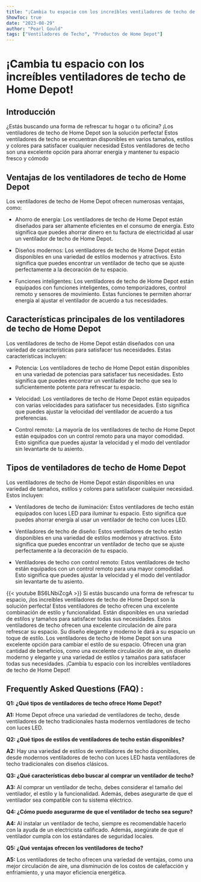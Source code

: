 ```yaml
---
title: "¡Cambia tu espacio con los increíbles ventiladores de techo de Home Depot!"
ShowToc: true 
date: "2023-08-29"
author: "Pearl Gould" 
tags: ["Ventiladores de Techo", "Productos de Home Depot"]
---
```

# ¡Cambia tu espacio con los increíbles ventiladores de techo de Home Depot!

## Introducción
¿Estás buscando una forma de refrescar tu hogar o tu oficina? ¡Los ventiladores de techo de Home Depot son la solución perfecta! Estos ventiladores de techo se encuentran disponibles en varios tamaños, estilos y colores para satisfacer cualquier necesidad Estos ventiladores de techo son una excelente opción para ahorrar energía y mantener tu espacio fresco y cómodo

## Ventajas de los ventiladores de techo de Home Depot
Los ventiladores de techo de Home Depot ofrecen numerosas ventajas, como:

* Ahorro de energía: Los ventiladores de techo de Home Depot están diseñados para ser altamente eficientes en el consumo de energía. Esto significa que puedes ahorrar dinero en tu factura de electricidad al usar un ventilador de techo de Home Depot.

* Diseños modernos: Los ventiladores de techo de Home Depot están disponibles en una variedad de estilos modernos y atractivos. Esto significa que puedes encontrar un ventilador de techo que se ajuste perfectamente a la decoración de tu espacio.

* Funciones inteligentes: Los ventiladores de techo de Home Depot están equipados con funciones inteligentes, como temporizadores, control remoto y sensores de movimiento. Estas funciones te permiten ahorrar energía al ajustar el ventilador de acuerdo a tus necesidades.

## Características principales de los ventiladores de techo de Home Depot
Los ventiladores de techo de Home Depot están diseñados con una variedad de características para satisfacer tus necesidades. Estas características incluyen:

* Potencia: Los ventiladores de techo de Home Depot están disponibles en una variedad de potencias para satisfacer tus necesidades. Esto significa que puedes encontrar un ventilador de techo que sea lo suficientemente potente para refrescar tu espacio.

* Velocidad: Los ventiladores de techo de Home Depot están equipados con varias velocidades para satisfacer tus necesidades. Esto significa que puedes ajustar la velocidad del ventilador de acuerdo a tus preferencias.

* Control remoto: La mayoría de los ventiladores de techo de Home Depot están equipados con un control remoto para una mayor comodidad. Esto significa que puedes ajustar la velocidad y el modo del ventilador sin levantarte de tu asiento.

## Tipos de ventiladores de techo de Home Depot
Los ventiladores de techo de Home Depot están disponibles en una variedad de tamaños, estilos y colores para satisfacer cualquier necesidad. Estos incluyen:

* Ventiladores de techo de iluminación: Estos ventiladores de techo están equipados con luces LED para iluminar tu espacio. Esto significa que puedes ahorrar energía al usar un ventilador de techo con luces LED.

* Ventiladores de techo de diseño: Estos ventiladores de techo están disponibles en una variedad de estilos modernos y atractivos. Esto significa que puedes encontrar un ventilador de techo que se ajuste perfectamente a la decoración de tu espacio.

* Ventiladores de techo con control remoto: Estos ventiladores de techo están equipados con un control remoto para una mayor comodidad. Esto significa que puedes ajustar la velocidad y el modo del ventilador sin levantarte de tu asiento.

{{< youtube BS6LNbiZcgA >}} 
Si estás buscando una forma de refrescar tu espacio, ¡los increíbles ventiladores de techo de Home Depot son la solución perfecta! Estos ventiladores de techo ofrecen una excelente combinación de estilo y funcionalidad. Están disponibles en una variedad de estilos y tamaños para satisfacer todas sus necesidades. Estos ventiladores de techo ofrecen una excelente circulación de aire para refrescar su espacio. Su diseño elegante y moderno le dará a su espacio un toque de estilo. Los ventiladores de techo de Home Depot son una excelente opción para cambiar el estilo de su espacio. Ofrecen una gran cantidad de beneficios, como una excelente circulación de aire, un diseño moderno y elegante y una variedad de estilos y tamaños para satisfacer todas sus necesidades. ¡Cambia tu espacio con los increíbles ventiladores de techo de Home Depot!

## Frequently Asked Questions (FAQ) :
**Q1: ¿Qué tipos de ventiladores de techo ofrece Home Depot?**

**A1:** Home Depot ofrece una variedad de ventiladores de techo, desde ventiladores de techo tradicionales hasta modernos ventiladores de techo con luces LED. 

**Q2: ¿Qué tipos de estilos de ventiladores de techo están disponibles?**

**A2:** Hay una variedad de estilos de ventiladores de techo disponibles, desde modernos ventiladores de techo con luces LED hasta ventiladores de techo tradicionales con diseños clásicos. 

**Q3: ¿Qué características debo buscar al comprar un ventilador de techo?**

**A3:** Al comprar un ventilador de techo, debes considerar el tamaño del ventilador, el estilo y la funcionalidad. Además, debes asegurarte de que el ventilador sea compatible con tu sistema eléctrico. 

**Q4: ¿Cómo puedo asegurarme de que el ventilador de techo sea seguro?**

**A4:** Al instalar un ventilador de techo, siempre es recomendable hacerlo con la ayuda de un electricista calificado. Además, asegúrate de que el ventilador cumpla con los estándares de seguridad locales. 

**Q5: ¿Qué ventajas ofrecen los ventiladores de techo?**

**A5:** Los ventiladores de techo ofrecen una variedad de ventajas, como una mejor circulación de aire, una disminución de los costos de calefacción y enfriamiento, y una mayor eficiencia energética.



